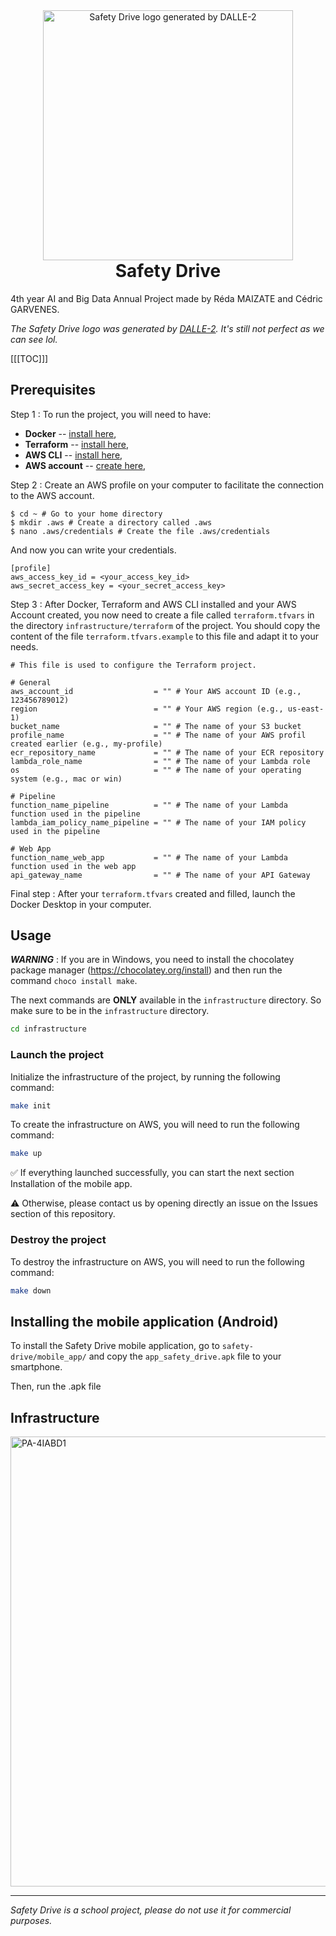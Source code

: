 <div align="center" style="margin-bottom: 0;">
    <a href="https://labs.openai.com/s/o5V608Wjr4uBH1mDGOL72ucC"><img src="https://zupimages.net/up/22/29/odmu.png" alt="Safety Drive logo generated by DALLE-2" height="400" width="400"/></a>
    <h1 style="margin-top: 0;">Safety Drive</h1>
</div>

4th year AI and Big Data Annual Project made by Réda MAIZATE and Cédric GARVENES.

*The Safety Drive logo was generated by [DALLE-2](https://www.dalle-2.com/). It's still not perfect as we can see lol.*

[[[TOC]]]

## Prerequisites

Step 1 : To run the project, you will need to have:
  - **Docker** -- [install here](https://docs.docker.com/get-docker/),
  - **Terraform** -- [install here](https://learn.hashicorp.com/tutorials/terraform/install-cli),
  - **AWS CLI** -- [install here](https://docs.aws.amazon.com/cli/latest/userguide/getting-started-install.html),
  - **AWS account** -- [create here](https://aws.amazon.com/fr/premiumsupport/knowledge-center/create-and-activate-aws-account/),


Step 2 : Create an AWS profile on your computer to facilitate the connection to the AWS account.
```
$ cd ~ # Go to your home directory
$ mkdir .aws # Create a directory called .aws
$ nano .aws/credentials # Create the file .aws/credentials
```
And now you can write your credentials.
```
[profile]
aws_access_key_id = <your_access_key_id>
aws_secret_access_key = <your_secret_access_key>
```


Step 3 : After Docker, Terraform and AWS CLI installed and your AWS Account created, you now need to create a file called `terraform.tfvars` in the directory `infrastructure/terraform` of the project.
You should copy the content of the file `terraform.tfvars.example` to this file and adapt it to your needs.
```
# This file is used to configure the Terraform project.

# General
aws_account_id                  = "" # Your AWS account ID (e.g., 123456789012)
region                          = "" # Your AWS region (e.g., us-east-1)
bucket_name                     = "" # The name of your S3 bucket
profile_name                    = "" # The name of your AWS profil created earlier (e.g., my-profile)
ecr_repository_name             = "" # The name of your ECR repository
lambda_role_name                = "" # The name of your Lambda role
os                              = "" # The name of your operating system (e.g., mac or win)

# Pipeline
function_name_pipeline          = "" # The name of your Lambda function used in the pipeline
lambda_iam_policy_name_pipeline = "" # The name of your IAM policy used in the pipeline

# Web App
function_name_web_app           = "" # The name of your Lambda function used in the web app
api_gateway_name                = "" # The name of your API Gateway
```

Final step : After your `terraform.tfvars` created and filled, launch the Docker Desktop in your computer.

## Usage
**_WARNING_** : If you are in Windows, you need to install the chocolatey package manager (https://chocolatey.org/install) and then run the command `choco install make`.

The next commands are **ONLY** available in the `infrastructure` directory. So make sure to be in the `infrastructure` directory.
```bash
cd infrastructure
```

### Launch the project
Initialize the infrastructure of the project, by running the following command:

```bash
make init
```

To create the infrastructure on AWS, you will need to run the following command:

```bash
make up
```
✅ If everything launched successfully, you can start the next section Installation of the mobile app.

⚠️ Otherwise, please contact us by opening directly an issue on the Issues section of this repository.


### Destroy the project

To destroy the infrastructure on AWS, you will need to run the following command:

```bash
make down
```

## Installing the mobile application (Android)

To install the Safety Drive mobile application, go to `safety-drive/mobile_app/` and copy the `app_safety_drive.apk` file to your smartphone.

Then, run the .apk file

## Infrastructure

<img title="PA-4IABD1" width="1280" height="720" src="https://app.terrastruct.com/diagrams/1985152524" />

------------------------------

*Safety Drive is a school project, please do not use it for commercial purposes.*
